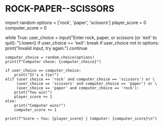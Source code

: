 # ROCK-PAPER--SCISSORS

import random
options = ['rock', 'paper', 'scissors']
player_score = 0
computer_score = 0

while True:
    user_choice = input("Enter rock, paper, or scissors (or 'exit' to quit): ").lower()
    if user_choice == 'exit':
        break
    if user_choice not in options:
        print("Invalid input, try again.")
        continue

    computer_choice = random.choice(options)
    print(f"Computer chose: {computer_choice}")

    if user_choice == computer_choice:
        print("It's a tie!")
    elif (user_choice == 'rock' and computer_choice == 'scissors') or \
         (user_choice == 'scissors' and computer_choice == 'paper') or \
         (user_choice == 'paper' and computer_choice == 'rock'):
        print("You win!")
        player_score += 1
    else:
        print("Computer wins!")
        computer_score += 1

    print(f"Score → You: {player_score} | Computer: {computer_score}\n")


